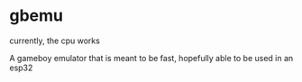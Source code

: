 # gbemu

currently, the cpu works

A gameboy emulator that is meant to be fast, hopefully able to be used in an esp32
